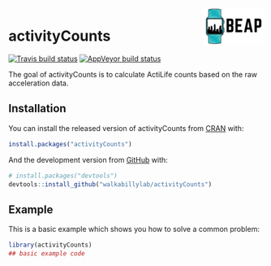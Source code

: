 
<img src='man/figures/logo.png' align="right" height="72.5" />
<!-- README.md is generated from README.Rmd. Please edit that file -->

# activityCounts

<!-- badges: start -->

[![Travis build
status](https://travis-ci.org/Javad-mun/activityCounts.svg?branch=master)](https://travis-ci.org/Javad-mun/activityCounts)
[![AppVeyor build
status](https://ci.appveyor.com/api/projects/status/github/Javad-mun/activityCounts?branch=master&svg=true)](https://ci.appveyor.com/project/Javad-mun/activityCounts)
<!-- badges: end -->

The goal of activityCounts is to calculate ActiLife counts based on the
raw acceleration data.

## Installation

You can install the released version of activityCounts from
[CRAN](https://CRAN.R-project.org) with:

``` r
install.packages("activityCounts")
```

And the development version from [GitHub](https://github.com/) with:

``` r
# install.packages("devtools")
devtools::install_github("walkabillylab/activityCounts")
```

## Example

This is a basic example which shows you how to solve a common problem:

``` r
library(activityCounts)
## basic example code
```

